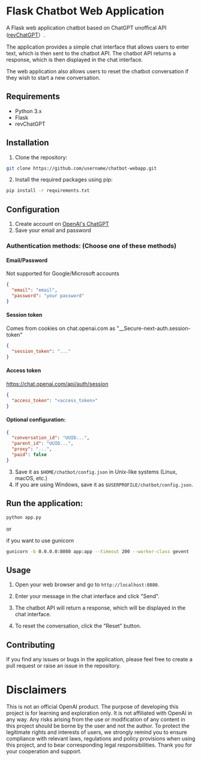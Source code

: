 # Flask Chatbot Web Application
A Flask web application chatbot based on ChatGPT unoffical API ([revChatGPT](https://github.com/acheong08/ChatGPT)）.

The application provides a simple chat interface that allows users to enter text, which is then sent to the chatbot API. The chatbot API returns a response, which is then displayed in the chat interface.

The web application also allows users to reset the chatbot conversation if they wish to start a new conversation.

## Requirements

- Python 3.x
- Flask
- revChatGPT

## Installation

1. Clone the repository:

```bash
git clone https://github.com/username/chatbot-webapp.git
```

2. Install the required packages using pip:

```bash
pip install -r requirements.txt
```

## Configuration

1. Create account on [OpenAI's ChatGPT](https://chat.openai.com/)
2. Save your email and password

### Authentication methods: (Choose one of these methods)
#### Email/Password
Not supported for Google/Microsoft accounts
```json
{
  "email": "email",
  "password": "your password"
}
```
#### Session token
Comes from cookies on chat.openai.com as "__Secure-next-auth.session-token"

```json
{
  "session_token": "..."
}
```
#### Access token
https://chat.openai.com/api/auth/session
```json
{
  "access_token": "<access_token>"
}
```

#### Optional configuration:

```json
{
  "conversation_id": "UUID...",
  "parent_id": "UUID...",
  "proxy": "...",
  "paid": false
}
```

3. Save it as `$HOME/chatbot/config.json` in Unix-like systems (Linux, macOS, etc.)
4. If you are using Windows, save it as `$USERPROFILE/chatbot/config.json`.



## Run the application:

```bash
python app.py
```

or

if you want to use gunicorn
```bash
gunicorn -b 0.0.0.0:8080 app:app --timeout 200 --worker-class gevent 
```

## Usage

1. Open your web browser and go to `http://localhost:8080`.

2. Enter your message in the chat interface and click "Send".

3. The chatbot API will return a response, which will be displayed in the chat interface.

4. To reset the conversation, click the "Reset" button.

## Contributing

If you find any issues or bugs in the application, please feel free to create a pull request or raise an issue in the repository.

# Disclaimers

This is not an official OpenAI product. 
The purpose of developing this project is for learning and exploration only. It is not affiliated with OpenAI in any way. 
Any risks arising from the use or modification of any content in this project should be borne by the user and not the author. 
To protect the legitimate rights and interests of users, we strongly remind you to ensure compliance with relevant laws, regulations and policy provisions when using this project, and to bear corresponding legal responsibilities. 
Thank you for your cooperation and support.